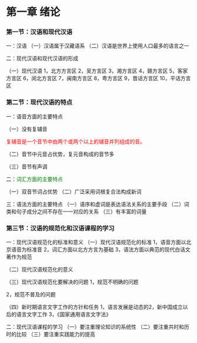 # 第一章 绪论

### 第一节：汉语和现代汉语 

一：汉语
（一）汉语属于汉藏语系
（二）汉语是世界上使用人口最多的语言之一

二：现代汉语和现代汉语的形成

（一）现代汉语
1，北方方言区
2，吴方言区
3，湘方言区
4，赣方言区
5，客家方言区
6，闵北方言区
7，闽南方言区
8，粤方言区
9，晋话方言区
10，平话方言区

### 第二节：现代汉语的特点

一：语音方面的主要特点

（一）没有复辅音

<font color=red>复辅音是一个音节中由两个或两个以上的辅音并列组成的音。</font>

（二）音节中元音占优势，复元音构成的音节多

（三）音节有声调

二：<font color=green>词汇方面的主要特点</font>

（一）双音节词占优势
（二）广泛采用词根复合法构成新词

三：语法方面的主要特点
（一）语序和虚词是表达语法关系的主要手段
（二）词类和句子成分之间不存在一一对应的关系
（三）有丰富的词量

### 第三节：汉语的规范化和汉语课程的学习

一：现代汉语规范化的标准和意义
（一）现代汉语规范化的标准
1，语音方面以北京语音为标准音
2，词汇方面以北方方言为基础
3，语法方面以典范的现代白话文著作为规范

（二）现代汉语规范化的意义

（三）现代汉语规范化要解决的问题
1，规范不明确的问题

2，规范不普及的问题

（四）新时期语言文字工作的方针和任务
1，语言发展是动态的2，新中国成立以后的语言文字工作  3，《国家通用语言文字法》

二：现代汉语课程的学习
（一）要注重理论知识的系统性
（二）要注重共时和历时的比较
（三）要注重实践能力的提高




